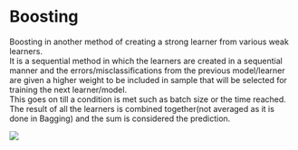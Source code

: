 # Boosting

Boosting in another method of creating a strong learner from various weak learners.
<br>
It is a sequential method in which the learners are created in a sequential manner and the errors/misclassifications from the previous model/learner
are given a higher weight to be included in sample that will be selected for training the next learner/model.<br>
This goes on till a condition is met such as batch size or the time reached.<br>
The result of all the learners is combined together(not averaged as it is done in Bagging) and the sum is considered the prediction.

![](https://i.postimg.cc/LXs4pCFN/SCR-20220909-unn.png)

